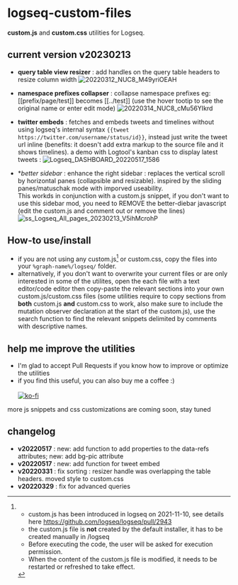 # logseq-custom-files
**custom.js** and **custom.css** utilities for Logseq.

## current version v20230213

* **query table view resizer** : add handles on the query table headers to resize column width
![20220312_NUC8_M49yriOEAH](https://user-images.githubusercontent.com/4605693/158709862-5eb0917f-8b84-4c0b-be9e-bf84eda4e042.gif)

* **namespace prefixes collapser** : collapse namespace prefixes eg: [[prefix/page/test]] becomes [[../test]] (use the hover tootip to see the original name or enter edit mode)
![20220314_NUC8_cMu56YIkrd](https://user-images.githubusercontent.com/4605693/158709836-762e4274-6604-4df8-9d1f-3d0260c6545c.gif)

* **twitter embeds** : fetches and embeds tweets and timelines without using logseq's internal syntax `{{tweet https://twitter.com/username/status/id}}`, instead just write the tweet url inline (benefits: it doesn't add extra markup to the source file and it shows timelines). a demo with Logtool's kanban css to display latest tweets :
![Logseq_DASHBOARD_20220517_1586](https://user-images.githubusercontent.com/4605693/168820686-4af1e0b5-e638-4b00-ac23-0fce80427755.png)

* **better sidebar* : enhance the right sidebar : replaces the vertical scroll by horizontal panes (collapsible and resizable). inspired by the sliding panes/matuschak mode with imporved useability.<br> 
This workds in conjunction with a custom.js snippet, if you don't want to use this sidebar mod, you need to REMOVE the better-diebar javascript (edit the custom.js and comment out or remove the lines)
![ss_Logseq_All_pages_20230213_V5ihMcrohP](https://user-images.githubusercontent.com/4605693/218562643-542a8455-1845-43df-ab90-d89d87cdb5cd.gif)


## How-to use/install

- if you are not using any custom.js[^1] or custom.css, copy the files into your `%graph-name%/logseq/` folder.
- alternatively, if you don't want to overwrite your current files or are only interested in some of the utilites, open the each file with a text editor/code editor then copy-paste the relevant sections into your own custom.js/custom.css files (some utilities require to copy sections from **both** custom.js **and** custom.css to work, also make sure to include the mutation observer declaration at the start of the custom.js), use the search function to find the relevant snippets delimited by comments with descriptive names.

[^1]: - custom.js has been introduced in logseq on 2021-11-10, see details here https://github.com/logseq/logseq/pull/2943
    - the custom.js file is **not** created by the default installer, it has to be created manually in /logseq
    - Before executing the code, the user will be asked for execution permission.
    - When the content of the custom.js file is modified, it needs to be restarted or refreshed to take effect.
    
## help me improve the utilities

- I'm glad to accept Pull Requests if you know how to improve or optimize the utilities
- if you find this useful, you can also buy me a coffee :) <br><br>
[![ko-fi](https://ko-fi.com/img/githubbutton_sm.svg)](https://ko-fi.com/O5O1BN89Y)

more js snippets and css customizations are coming soon, stay tuned

## changelog

- **v20220517** : new: add function to add properties to the data-refs attributes; new: add bg-pic attribute
- **v20220517** : new: add function for tweet embed
- **v20220331** : fix sorting : resizer handle was overlapping the table headers. moved style to custom.css
- **v20220329** : fix for advanced queries
